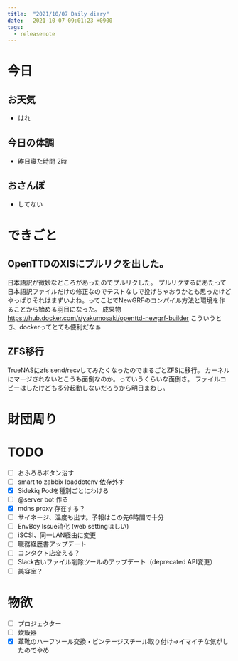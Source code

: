 ```yaml
---
title:  "2021/10/07 Daily diary"
date:   2021-10-07 09:01:23 +0900
tags:
  - releasenote
---
```

# 今日

## お天気

* はれ

## 今日の体調

* 昨日寝た時間 2時

## おさんぽ

* してない

# できごと

## OpenTTDのXISにプルリクを出した。

日本語訳が微妙なところがあったのでプルリクした。
プルリクするにあたって日本語訳ファイルだけの修正なのでテストなしで投げちゃおうかとも思ったけど
やっぱりそれはまずいよね。ってことでNewGRFのコンパイル方法と環境を作ることから始める羽目になった。
成果物 https://hub.docker.com/r/yakumosaki/openttd-newgrf-builder
こういうとき、dockerってとても便利だなぁ

## ZFS移行

TrueNASにzfs send/recvしてみたくなったのでまるごとZFSに移行。
カーネルにマージされないとこうも面倒なのか。っていうくらいな面倒さ。
ファイルコピーはしたけども多分起動しないだろうから明日まわし。

# 財団周り


# TODO 

- [ ] おふろるボタン治す
- [ ] smart to zabbix loaddotenv 依存外す
- [x] Sidekiq Podを種別ごとにわける
- [ ] @server bot 作る
- [x] mdns proxy 存在する？
- [ ] サイネージ、温度も出す。予報はこの先6時間で十分
- [ ] EnvBoy Issue消化 (web settingほしい)
- [ ] iSCSI、同一LAN経由に変更
- [ ] 職務経歴書アップデート
- [ ] コンタクト店変える？
- [ ] Slack古いファイル削除ツールのアップデート（deprecated API変更）
- [ ] 美容室？

# 物欲

- [ ] プロジェクター
- [ ] 炊飯器
- [x] 革靴のハーフソール交換・ビンテージスチール取り付け→イマイチな気がしたのでやめ
